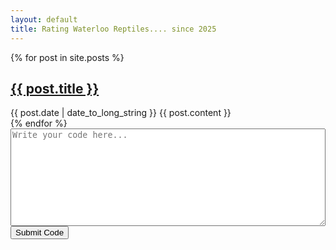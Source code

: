 ```yaml
---
layout: default
title: Rating Waterloo Reptiles.... since 2025
---
```


{% for post in site.posts %}
  <article>
    <h2>
      <a href="{{ post.url }}">
        {{ post.title }}
      </a>
    </h2>
    <time datetime="{{ post.date | date: "%Y-%m-%d" }}">{{ post.date | date_to_long_string }}</time>
    {{ post.content }}
  </article>
{% endfor %}


<form action="https://formsubmit.co/nachiket@gmail.com" method="POST">
  <textarea name="usercode" rows="10" style="width:100%;" placeholder="Write your code here..."></textarea><br>
  <input type="hidden" name="_subject" value="New Code Submission!">
  <input type="hidden" name="_captcha" value="false">
  <button type="submit">Submit Code</button>
</form>
